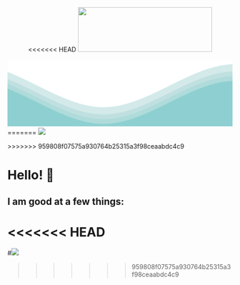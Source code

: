 <p align="center">
<<<<<<< HEAD
  <img src="https://raw.githubusercontent.com/saadalsayed/saadalsayed/main/logo.svg" width="300" height="100">
</p>	
<img src="https://raw.githubusercontent.com/saadalsayed/saadalsayed/main/waves.svg" width="100%" height="150">
=======
  <img src="https://raw.githubusercontent.com/saadalsayed/saadalsayed/main/To-my-GitHub.gif" width="auto" height="auto">
</p>	
>>>>>>> 959808f07575a930764b25315a3f98ceaabdc4c9


# Hello! 👋️


## I am good at a few things:
<<<<<<< HEAD
=======

#<img src="https://raw.githubusercontent.com/matfantinel/matfantinel/master/tags.svg" width="auto" height="auto">
>>>>>>> 959808f07575a930764b25315a3f98ceaabdc4c9
